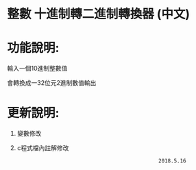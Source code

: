 整數 十進制轉二進制轉換器 (中文)
================================
功能說明:
=========

輸入一個10進制整數值

會轉換成一32位元2進制數值輸出 

更新說明:
=========
1. 變數修改 
2. c程式檔內註解修改  

                                                     2018.5.16 
 
